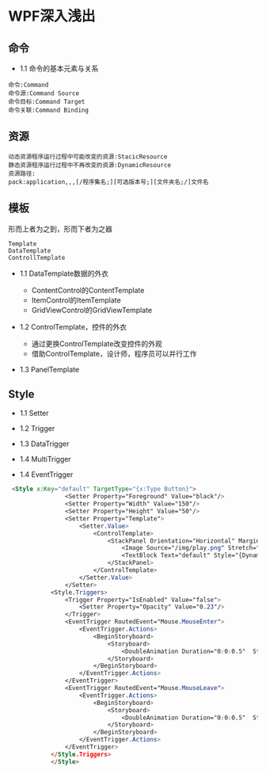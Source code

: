 # WPF深入浅出

## 命令
- 1.1 命令的基本元素与关系

```shell script
命令:Command
命令源:Command Source
命令目标:Command Target
命令关联:Command Binding
```
## 资源
```shell script
动态资源程序运行过程中可能改变的资源:StacicResource
静态资源程序运行过程中不再改变的资源:DynamicResource
资源路径:
pack:application,,,[/程序集名;][可选版本号;][文件夹名;/]文件名
```
## 模板
形而上者为之到，形而下者为之器
```shell script
Template
DataTemplate
ControllTemplate
```
- 1.1 DataTemplate数据的外衣
    - ContentControl的ContentTemplate    
    - ItemControl的ItemTemplate    
    - GridViewControl的GridViewTemplate
    
- 1.2 ControlTemplate，控件的外衣
    - 通过更换ControlTemplate改变控件的外观
    - 借助ControlTemplate，设计师，程序员可以并行工作

- 1.3 PanelTemplate

## Style
- 1.1 Setter

- 1.2 Trigger
- 1.3 DataTrigger
- 1.4 MultiTrigger
- 1.4 EventTrigger
``` html script
 <Style x:Key="default" TargetType="{x:Type Button}">
                <Setter Property="Foreground" Value="black"/>
                <Setter Property="Width" Value="150"/>
                <Setter Property="Height" Value="50"/>
                <Setter Property="Template">
                    <Setter.Value>
                        <ControlTemplate>
                            <StackPanel Orientation="Horizontal" Margin="2">
                                <Image Source="/img/play.png" Stretch="Uniform" Opacity="0.8"/>
                                <TextBlock Text="default" Style="{DynamicResource defaultTxt}"/>
                            </StackPanel>
                        </ControlTemplate>
                    </Setter.Value>
                </Setter>
            <Style.Triggers>
                <Trigger Property="IsEnabled" Value="false">
                    <Setter Property="Opacity" Value="0.23"/>
                </Trigger>
                <EventTrigger RoutedEvent="Mouse.MouseEnter">
                    <EventTrigger.Actions>
                        <BeginStoryboard>
                            <Storyboard>
                                <DoubleAnimation Duration="0:0:0.5"  Storyboard.TargetProperty="(Button.Width)"  To="200"></DoubleAnimation>
                            </Storyboard>
                        </BeginStoryboard>
                    </EventTrigger.Actions>
                </EventTrigger>
                <EventTrigger RoutedEvent="Mouse.MouseLeave">
                    <EventTrigger.Actions>
                        <BeginStoryboard>
                            <Storyboard>
                                <DoubleAnimation Duration="0:0:0.5"  Storyboard.TargetProperty="(Button.Width)"  ></DoubleAnimation>
                            </Storyboard>
                        </BeginStoryboard>
                    </EventTrigger.Actions>
                </EventTrigger>
            </Style.Triggers>
            </Style>
```


